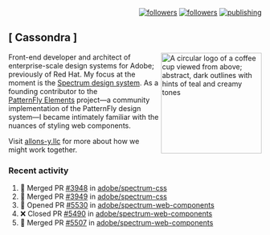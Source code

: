 <p align="right"><a rel="me" href="https://front-end.social/@castastrophe">
    <img alt="followers" title="Follow me on Mastodon" src="https://img.shields.io/mastodon/follow/109297102751309835?domain=https%3A%2F%2Ffront-end.social&label=Follow&logo=mastodon&logoColor=white&style=for-the-badge&labelColor=008080&color=006969"/></a>
  <a href="https://codepen.io/castastrophe/">
    <img alt="followers" title="Follow me on CodePen" src="https://img.shields.io/badge/23-1?color=640464&labelColor=7c007c&style=for-the-badge&logo=codepen&label=Follow"/></a>
<a href="https://castastrophe.medium.com/">
    <img alt="publishing" title="View articles on Medium" src="https://img.shields.io/badge/107-1?color=666&labelColor=444&label=subscribe&logo=medium&logoColor=white&style=for-the-badge"/></a>
</p>

## [&nbsp;Cassondra&nbsp;]

<img align="right" src="https://github-production-user-asset-6210df.s3.amazonaws.com/1840295/253016758-ba468774-1cd3-42c2-8f43-947b5eeb5edf.png" height="200" alt="A circular logo of a coffee cup viewed from above; abstract, dark outlines with hints of teal and creamy tones">

Front-end developer and architect of enterprise-scale design systems for Adobe; previously of Red Hat. My focus at the moment is the [Spectrum design system](https://github.com/adobe/spectrum-css). As a founding contributor to the [PatternFly&nbsp;Elements](https://github.com/patternfly/patternfly-elements) project&mdash;a community implementation of the PatternFly design system&mdash;I became intimately familiar with the nuances of styling web components.

Visit [allons-y.llc](http://allons-y.llc/) for more about how we might work together.

### Recent activity

<!--START_SECTION:activity-->
1. 🎉 Merged PR [#3948](https://github.com/adobe/spectrum-css/pull/3948) in [adobe/spectrum-css](https://github.com/adobe/spectrum-css)
2. 🎉 Merged PR [#3949](https://github.com/adobe/spectrum-css/pull/3949) in [adobe/spectrum-css](https://github.com/adobe/spectrum-css)
3. 💪 Opened PR [#5530](https://github.com/adobe/spectrum-web-components/pull/5530) in [adobe/spectrum-web-components](https://github.com/adobe/spectrum-web-components)
4. ❌ Closed PR [#5490](https://github.com/adobe/spectrum-web-components/pull/5490) in [adobe/spectrum-web-components](https://github.com/adobe/spectrum-web-components)
5. 🎉 Merged PR [#5507](https://github.com/adobe/spectrum-web-components/pull/5507) in [adobe/spectrum-web-components](https://github.com/adobe/spectrum-web-components)
<!--END_SECTION:activity-->
